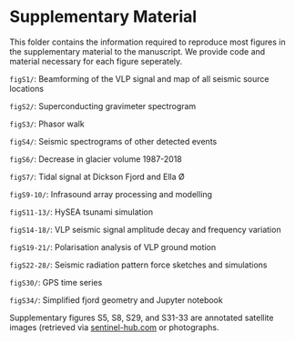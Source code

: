 # Supplementary Material

This folder contains the information required to reproduce most figures in the supplementary material to the manuscript. We provide code and material necessary for each figure seperately.

`figS1/`: Beamforming of the VLP signal and map of all seismic source locations

`figS2/`: Superconducting gravimeter spectrogram

`figS3/`: Phasor walk

`figS4/`: Seismic spectrograms of other detected events

`figS6/`: Decrease in glacier volume 1987-2018

`figS7/`: Tidal signal at Dickson Fjord and Ella Ø

`figS9-10/`: Infrasound array processing and modelling

`figS11-13/`: HySEA tsunami simulation

`figS14-18/`: VLP seismic signal amplitude decay and frequency variation

`figS19-21/`: Polarisation analysis of VLP ground motion

`figS22-28/`: Seismic radiation pattern force sketches and simulations

`figS30/`: GPS time series

`figS34/`: Simplified fjord geometry and Jupyter notebook

Supplementary figures S5, S8, S29, and S31-33 are annotated satellite images (retrieved via [sentinel-hub.com](https://sentinel-hub.com) or photographs.
